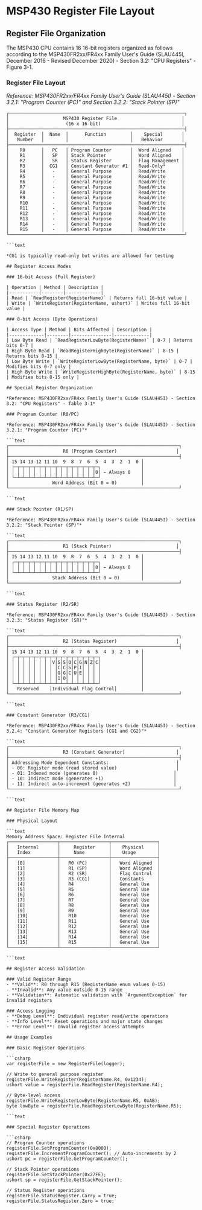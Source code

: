 # MSP430 Register File Layout

## Register File Organization

The MSP430 CPU contains 16 16-bit registers organized as follows according to the
MSP430FR2xx/FR4xx Family User's Guide (SLAU445I, December 2016 - Revised December 2020) -
Section 3.2: "CPU Registers" - Figure 3-1.

### Register File Layout

*Reference: MSP430FR2xx/FR4xx Family User's Guide (SLAU445I) - Section 3.2.1: "Program Counter (PC)" and
Section 3.2.2: "Stack Pointer (SP)"*

```text
┌─────────────────────────────────────────────────────────────────┐
│                    MSP430 Register File                        │
│                     (16 x 16-bit)                              │
├─────────────────────────────────────────────────────────────────┤
│  Register  │  Name  │      Function         │    Special       │
│   Number   │        │                       │   Behavior       │
├─────────────────────────────────────────────────────────────────┤
│    R0      │   PC   │ Program Counter       │  Word Aligned    │
│    R1      │   SP   │ Stack Pointer         │  Word Aligned    │
│    R2      │   SR   │ Status Register       │  Flag Management │
│    R3      │  CG1   │ Constant Generator #1 │  Read-Only*      │
│    R4      │   -    │ General Purpose       │  Read/Write      │
│    R5      │   -    │ General Purpose       │  Read/Write      │
│    R6      │   -    │ General Purpose       │  Read/Write      │
│    R7      │   -    │ General Purpose       │  Read/Write      │
│    R8      │   -    │ General Purpose       │  Read/Write      │
│    R9      │   -    │ General Purpose       │  Read/Write      │
│    R10     │   -    │ General Purpose       │  Read/Write      │
│    R11     │   -    │ General Purpose       │  Read/Write      │
│    R12     │   -    │ General Purpose       │  Read/Write      │
│    R13     │   -    │ General Purpose       │  Read/Write      │
│    R14     │   -    │ General Purpose       │  Read/Write      │
│    R15     │   -    │ General Purpose       │  Read/Write      │
└─────────────────────────────────────────────────────────────────┘

```text

*CG1 is typically read-only but writes are allowed for testing

## Register Access Modes

### 16-bit Access (Full Register)

| Operation | Method | Description |
|-----------|--------|-------------|
| Read | `ReadRegister(RegisterName)` | Returns full 16-bit value |
| Write | `WriteRegister(RegisterName, ushort)` | Writes full 16-bit value |

### 8-bit Access (Byte Operations)

| Access Type | Method | Bits Affected | Description |
|-------------|--------|---------------|-------------|
| Low Byte Read | `ReadRegisterLowByte(RegisterName)` | 0-7 | Returns bits 0-7 |
| High Byte Read | `ReadRegisterHighByte(RegisterName)` | 8-15 | Returns bits 8-15 |
| Low Byte Write | `WriteRegisterLowByte(RegisterName, byte)` | 0-7 | Modifies bits 0-7 only |
| High Byte Write | `WriteRegisterHighByte(RegisterName, byte)` | 8-15 | Modifies bits 8-15 only |

## Special Register Organization

*Reference: MSP430FR2xx/FR4xx Family User's Guide (SLAU445I) - Section 3.2: "CPU Registers" - Table 3-1*

### Program Counter (R0/PC)

*Reference: MSP430FR2xx/FR4xx Family User's Guide (SLAU445I) - Section 3.2.1: "Program Counter (PC)"*

```text
┌───────────────────────────────────────────────────────────────┐
│                    R0 (Program Counter)                      │
├───────────────────────────────────────────────────────────────┤
│ 15 14 13 12 11 10  9  8  7  6  5  4  3  2  1  0 │
│ ┌─┬─┬─┬─┬─┬─┬─┬─┬─┬─┬─┬─┬─┬─┬─┬─┐               │
│ │ │ │ │ │ │ │ │ │ │ │ │ │ │ │ │0│ ← Always 0    │
│ └─┴─┴─┴─┴─┴─┴─┴─┴─┴─┴─┴─┴─┴─┴─┴─┘               │
│                Word Address (Bit 0 = 0)         │
└───────────────────────────────────────────────────────────────┘

```text

### Stack Pointer (R1/SP)

*Reference: MSP430FR2xx/FR4xx Family User's Guide (SLAU445I) - Section 3.2.2: "Stack Pointer (SP)"*

```text
┌───────────────────────────────────────────────────────────────┐
│                    R1 (Stack Pointer)                        │
├───────────────────────────────────────────────────────────────┤
│ 15 14 13 12 11 10  9  8  7  6  5  4  3  2  1  0 │
│ ┌─┬─┬─┬─┬─┬─┬─┬─┬─┬─┬─┬─┬─┬─┬─┬─┐               │
│ │ │ │ │ │ │ │ │ │ │ │ │ │ │ │ │0│ ← Always 0    │
│ └─┴─┴─┴─┴─┴─┴─┴─┴─┴─┴─┴─┴─┴─┴─┴─┘               │
│                Stack Address (Bit 0 = 0)        │
└───────────────────────────────────────────────────────────────┘

```text

### Status Register (R2/SR)

*Reference: MSP430FR2xx/FR4xx Family User's Guide (SLAU445I) - Section 3.2.3: "Status Register (SR)"*

```text
┌───────────────────────────────────────────────────────────────┐
│                    R2 (Status Register)                      │
├───────────────────────────────────────────────────────────────┤
│ 15 14 13 12 11 10  9  8  7  6  5  4  3  2  1  0 │
│ ┌─┬─┬─┬─┬─┬─┬─┬─┬─┬─┬─┬─┬─┬─┬─┬─┐               │
│ │ │ │ │ │ │ │ │V│S│S│O│C│G│N│Z│C│               │
│ │ │ │ │ │ │ │ │ │C│C│S│P│I│ │ │ │               │
│ │ │ │ │ │ │ │ │ │G│G│C│U│E│ │ │ │               │
│ │ │ │ │ │ │ │ │ │1│0│ │ │ │ │ │ │               │
│ └─┴─┴─┴─┴─┴─┴─┴─┴─┴─┴─┴─┴─┴─┴─┴─┘               │
│   Reserved    │Individual Flag Control│         │
└───────────────────────────────────────────────────────────────┘

```text

### Constant Generator (R3/CG1)

*Reference: MSP430FR2xx/FR4xx Family User's Guide (SLAU445I) - Section 3.2.4: "Constant Generator Registers (CG1 and CG2)"*

```text
┌───────────────────────────────────────────────────────────────┐
│                    R3 (Constant Generator)                   │
├───────────────────────────────────────────────────────────────┤
│ Addressing Mode Dependent Constants:                         │
│ - 00: Register mode (read stored value)                      │
│ - 01: Indexed mode (generates 0)                            │
│ - 10: Indirect mode (generates +1)                          │
│ - 11: Indirect auto-increment (generates +2)                │
└───────────────────────────────────────────────────────────────┘

```text

## Register File Memory Map

### Physical Layout

```text
Memory Address Space: Register File Internal
┌──────────────────┬──────────────────┬─────────────────┐
│   Internal       │     Register     │    Physical     │
│   Index          │     Name         │    Usage        │
├──────────────────┼──────────────────┼─────────────────┤
│   [0]            │   R0 (PC)        │   Word Aligned  │
│   [1]            │   R1 (SP)        │   Word Aligned  │
│   [2]            │   R2 (SR)        │   Flag Control  │
│   [3]            │   R3 (CG1)       │   Constants     │
│   [4]            │   R4             │   General Use   │
│   [5]            │   R5             │   General Use   │
│   [6]            │   R6             │   General Use   │
│   [7]            │   R7             │   General Use   │
│   [8]            │   R8             │   General Use   │
│   [9]            │   R9             │   General Use   │
│   [10]           │   R10            │   General Use   │
│   [11]           │   R11            │   General Use   │
│   [12]           │   R12            │   General Use   │
│   [13]           │   R13            │   General Use   │
│   [14]           │   R14            │   General Use   │
│   [15]           │   R15            │   General Use   │
└──────────────────┴──────────────────┴─────────────────┘

```text

## Register Access Validation

### Valid Register Range
- **Valid**: R0 through R15 (RegisterName enum values 0-15)
- **Invalid**: Any value outside 0-15 range
- **Validation**: Automatic validation with `ArgumentException` for invalid registers

### Access Logging
- **Debug Level**: Individual register read/write operations
- **Info Level**: Reset operations and major state changes
- **Error Level**: Invalid register access attempts

## Usage Examples

### Basic Register Operations

```csharp
var registerFile = new RegisterFile(logger);

// Write to general purpose register
registerFile.WriteRegister(RegisterName.R4, 0x1234);
ushort value = registerFile.ReadRegister(RegisterName.R4);

// Byte-level access
registerFile.WriteRegisterLowByte(RegisterName.R5, 0xAB);
byte lowByte = registerFile.ReadRegisterLowByte(RegisterName.R5);

```text

### Special Register Operations

```csharp
// Program Counter operations
registerFile.SetProgramCounter(0x8000);
registerFile.IncrementProgramCounter(); // Auto-increments by 2
ushort pc = registerFile.GetProgramCounter();

// Stack Pointer operations  
registerFile.SetStackPointer(0x27FE);
ushort sp = registerFile.GetStackPointer();

// Status Register operations
registerFile.StatusRegister.Carry = true;
registerFile.StatusRegister.Zero = true;

```
